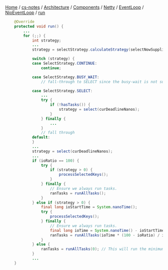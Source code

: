 [Home](https://mengxianbin.github.io) /
[cs-notes](https://mengxianbin.github.io/cs-notes/site) /
[Architecture](https://mengxianbin.github.io/cs-notes/site/Architecture) /
[Components](https://mengxianbin.github.io/cs-notes/site/Architecture/Components) /
[Netty](https://mengxianbin.github.io/cs-notes/site/Architecture/Components/Netty) /
[EventLoop](https://mengxianbin.github.io/cs-notes/site/Architecture/Components/Netty/EventLoop) /
[NioEventLoop](https://mengxianbin.github.io/cs-notes/site/Architecture/Components/Netty/EventLoop/NioEventLoop) /
[run](https://mengxianbin.github.io/cs-notes/site/Architecture/Components/Netty/EventLoop/NioEventLoop/run)

```java
    @Override
    protected void run() {
        ...
        for (;;) {
            int strategy;
            ...
            strategy = selectStrategy.calculateStrategy(selectNowSupplier, hasTasks());

            switch (strategy) {
            case SelectStrategy.CONTINUE:
                continue;

            case SelectStrategy.BUSY_WAIT:
                // fall-through to SELECT since the busy-wait is not supported with NIO

            case SelectStrategy.SELECT:
                ...
                try {
                    if (!hasTasks()) {
                        strategy = select(curDeadlineNanos);
                    }
                } finally {
                    ...
                }
                // fall through
            default:
            }
            ...
            strategy = select(curDeadlineNanos);
            ...
            if (ioRatio == 100) {
                try {
                    if (strategy > 0) {
                        processSelectedKeys();
                    }
                } finally {
                    // Ensure we always run tasks.
                    ranTasks = runAllTasks();
                }
            } else if (strategy > 0) {
                final long ioStartTime = System.nanoTime();
                try {
                    processSelectedKeys();
                } finally {
                    // Ensure we always run tasks.
                    final long ioTime = System.nanoTime() - ioStartTime;
                    ranTasks = runAllTasks(ioTime * (100 - ioRatio) / ioRatio);
                }
            } else {
                ranTasks = runAllTasks(0); // This will run the minimum number of tasks
            }
            ...
    }
```
